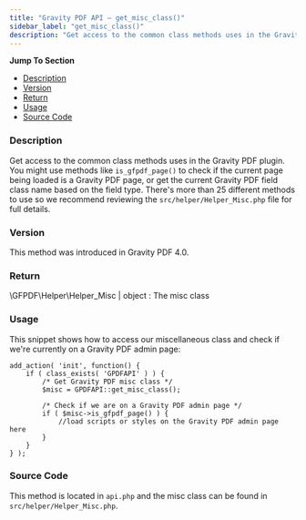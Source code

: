 ```yaml
---
title: "Gravity PDF API – get_misc_class()"
sidebar_label: "get_misc_class()"
description: "Get access to the common class methods uses in the Gravity PDF plugin. There's over 25 different methods to utilise. "
---
```


**Jump To Section**

* [Description](#description)
* [Version](#version)
* [Return](#return)
* [Usage](#usage)
* [Source Code](#source-code)

### Description 

Get access to the common class methods uses in the Gravity PDF plugin. You might use methods like `is_gfpdf_page()` to check if the current page being loaded is a Gravity PDF page, or get the current Gravity PDF field class name based on the field type. There's more than 25 different methods to use so we recommend reviewing the `src/helper/Helper_Misc.php` file for full details.

### Version 

This method was introduced in Gravity PDF 4.0.

### Return 

\GFPDF\Helper\Helper_Misc | object
:    The misc class

### Usage 

This snippet shows how to access our miscellaneous class and check if we're currently on a Gravity PDF admin page:

```.language-php
add_action( 'init', function() {
	if ( class_exists( 'GPDFAPI' ) ) {
		/* Get Gravity PDF misc class */
		$misc = GPDFAPI::get_misc_class();
		
		/* Check if we are on a Gravity PDF admin page */
		if ( $misc->is_gfpdf_page() ) {
			//load scripts or styles on the Gravity PDF admin page here
		}
	}
} );
```

### Source Code 

This method is located in `api.php` and the misc class can be found in `src/helper/Helper_Misc.php`.